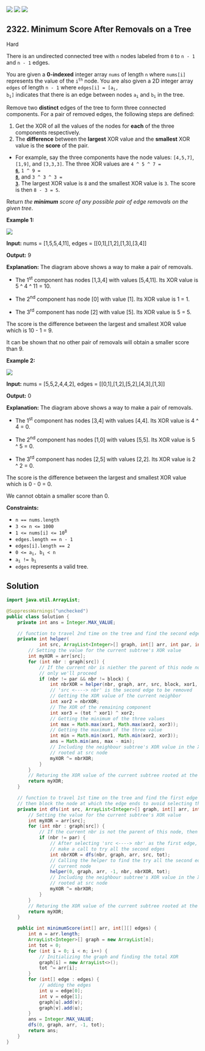 [![](https://img.shields.io/github/stars/javadev/LeetCode-in-Java?label=Stars&style=flat-square)](https://github.com/javadev/LeetCode-in-Java)
[![](https://img.shields.io/github/forks/javadev/LeetCode-in-Java?label=Fork%20me%20on%20GitHub%20&style=flat-square)](https://github.com/javadev/LeetCode-in-Java/fork)
[![](https://img.shields.io/badge/-LeetCode%20in%20Kotlin-blue?style=flat-square)](https://github.com/javadev/LeetCode-in-Kotlin)

## 2322\. Minimum Score After Removals on a Tree

Hard

There is an undirected connected tree with `n` nodes labeled from `0` to `n - 1` and `n - 1` edges.

You are given a **0-indexed** integer array `nums` of length `n` where `nums[i]` represents the value of the <code>i<sup>th</sup></code> node. You are also given a 2D integer array `edges` of length `n - 1` where <code>edges[i] = [a<sub>i</sub>, b<sub>i</sub>]</code> indicates that there is an edge between nodes <code>a<sub>i</sub></code> and <code>b<sub>i</sub></code> in the tree.

Remove two **distinct** edges of the tree to form three connected components. For a pair of removed edges, the following steps are defined:

1.  Get the XOR of all the values of the nodes for **each** of the three components respectively.
2.  The **difference** between the **largest** XOR value and the **smallest** XOR value is the **score** of the pair.

*   For example, say the three components have the node values: `[4,5,7]`, `[1,9]`, and `[3,3,3]`. The three XOR values are <code>4 ^ 5 ^ 7 = <ins>**6**</ins></code>, <code>1 ^ 9 = <ins>**8**</ins></code>, and <code>3 ^ 3 ^ 3 = <ins>**3**</ins></code>. The largest XOR value is `8` and the smallest XOR value is `3`. The score is then `8 - 3 = 5`.

Return _the **minimum** score of any possible pair of edge removals on the given tree_.

**Example 1:**

![](https://assets.leetcode.com/uploads/2022/05/03/ex1drawio.png)

**Input:** nums = [1,5,5,4,11], edges = \[\[0,1],[1,2],[1,3],[3,4]]

**Output:** 9

**Explanation:** The diagram above shows a way to make a pair of removals.

- The 1<sup>st</sup> component has nodes [1,3,4] with values [5,4,11]. Its XOR value is 5 ^ 4 ^ 11 = 10.

- The 2<sup>nd</sup> component has node [0] with value [1]. Its XOR value is 1 = 1.

- The 3<sup>rd</sup> component has node [2] with value [5]. Its XOR value is 5 = 5.

The score is the difference between the largest and smallest XOR value which is 10 - 1 = 9.

It can be shown that no other pair of removals will obtain a smaller score than 9. 

**Example 2:**

![](https://assets.leetcode.com/uploads/2022/05/03/ex2drawio.png)

**Input:** nums = [5,5,2,4,4,2], edges = \[\[0,1],[1,2],[5,2],[4,3],[1,3]]

**Output:** 0

**Explanation:** The diagram above shows a way to make a pair of removals.

- The 1<sup>st</sup> component has nodes [3,4] with values [4,4]. Its XOR value is 4 ^ 4 = 0.

- The 2<sup>nd</sup> component has nodes [1,0] with values [5,5]. Its XOR value is 5 ^ 5 = 0.

- The 3<sup>rd</sup> component has nodes [2,5] with values [2,2]. Its XOR value is 2 ^ 2 = 0.

The score is the difference between the largest and smallest XOR value which is 0 - 0 = 0.

We cannot obtain a smaller score than 0. 

**Constraints:**

*   `n == nums.length`
*   `3 <= n <= 1000`
*   <code>1 <= nums[i] <= 10<sup>8</sup></code>
*   `edges.length == n - 1`
*   `edges[i].length == 2`
*   <code>0 <= a<sub>i</sub>, b<sub>i</sub> < n</code>
*   <code>a<sub>i</sub> != b<sub>i</sub></code>
*   `edges` represents a valid tree.

## Solution

```java
import java.util.ArrayList;

@SuppressWarnings("unchecked")
public class Solution {
    private int ans = Integer.MAX_VALUE;

    // function to travel 2nd time on the tree and find the second edge to be removed
    private int helper(
            int src, ArrayList<Integer>[] graph, int[] arr, int par, int block, int xor1, int tot) {
        // Setting the value for the current subtree's XOR value
        int myXOR = arr[src];
        for (int nbr : graph[src]) {
            // If the current nbr is niether the parent of this node nor the blocked node  , then
            // only we'll proceed
            if (nbr != par && nbr != block) {
                int nbrXOR = helper(nbr, graph, arr, src, block, xor1, tot);
                // 'src <----> nbr' is the second edge to be removed
                // Getting the XOR value of the current neighbor
                int xor2 = nbrXOR;
                // The XOR of the remaining component
                int xor3 = (tot ^ xor1) ^ xor2;
                // Getting the minimum of the three values
                int max = Math.max(xor1, Math.max(xor2, xor3));
                // Getting the maximum of the three value
                int min = Math.min(xor1, Math.min(xor2, xor3));
                ans = Math.min(ans, max - min);
                // Including the neighbour subtree's XOR value in the XOR value of the subtree
                // rooted at src node
                myXOR ^= nbrXOR;
            }
        }
        // Returing the XOR value of the current subtree rooted at the src node
        return myXOR;
    }

    // function to travel 1st time on the tree and find the first edge to be removed and
    // then block the node at which the edge ends to avoid selecting the same node again
    private int dfs(int src, ArrayList<Integer>[] graph, int[] arr, int par, int tot) {
        // Setting the value for the current subtree's XOR value
        int myXOR = arr[src];
        for (int nbr : graph[src]) {
            // If the current nbr is not the parent of this node, then only we'll proceed
            if (nbr != par) {
                // After selecting 'src <----> nbr' as the first edge, we block 'nbr' node and then
                // make a call to try all the second edges
                int nbrXOR = dfs(nbr, graph, arr, src, tot);
                // Calling the helper to find the try all the second edges after blocking the
                // current node
                helper(0, graph, arr, -1, nbr, nbrXOR, tot);
                // Including the neighbour subtree's XOR value in the XOR value of the subtree
                // rooted at src node
                myXOR ^= nbrXOR;
            }
        }
        // Returing the XOR value of the current subtree rooted at the src node
        return myXOR;
    }

    public int minimumScore(int[] arr, int[][] edges) {
        int n = arr.length;
        ArrayList<Integer>[] graph = new ArrayList[n];
        int tot = 0;
        for (int i = 0; i < n; i++) {
            // Initializing the graph and finding the total XOR
            graph[i] = new ArrayList<>();
            tot ^= arr[i];
        }
        for (int[] edge : edges) {
            // adding the edges
            int u = edge[0];
            int v = edge[1];
            graph[u].add(v);
            graph[v].add(u);
        }
        ans = Integer.MAX_VALUE;
        dfs(0, graph, arr, -1, tot);
        return ans;
    }
}
```